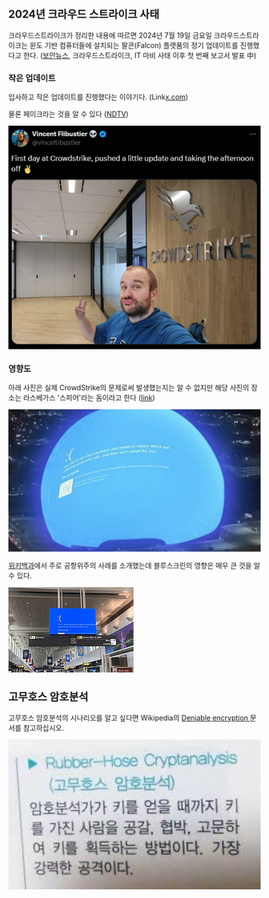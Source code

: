 

## 2024년 크라우드 스트라이크 사태

크라우드스트라이크가 정리한 내용에 따르면 2024년 7월 19일 금요일 크라우드스트라이크는 윈도 기반 컴퓨터들에 설치되는 팔콘(Falcon) 플랫폼의 정기 업데이트를 진행했다고 한다. ([보안뉴스](https://www.boannews.com/media/view.asp?idx=131613), 크라우드스트라이크, IT 마비 사태 이후 첫 번째 보고서 발표 中)

### 작은 업데이트
입사하고 작은 업데이트를 진행했다는 이야기다. (Link[x.com](https://x.com/vinceflibustier/status/1814233715641389456))

물론 페이크라는 것을 알 수 있다 ([NDTV](https://www.ndtv.com/world-news/microsoft-outage-crowdstrike-vincent-flibustier-the-fake-crowdstrike-worker-who-crippled-windows-users-worldwide-6145878))

![작은 업데이트](vinceflibustier_crowdstrike.png)

### 영향도
아래 사진은 실제 CrowdStrike의 문제로써 발생했는지는 알 수 없지만 해당 사진의 장소는 라스베가스 '스피어'라는 돔이라고 한다 ([link](https://turingpost.co.kr/p/crowdstrike-incident-wakeupcall-for-insurance-of-digital-and-ai-risk))

![라스베가스 ‘스피어’에 BSOD (Blue Screen of Death)가 떠 있는 모습](bluescreen_dome.png)

[위키백과](https://ko.wikipedia.org/wiki/2024%EB%85%84_%ED%81%AC%EB%9D%BC%EC%9A%B0%EB%93%9C%EC%8A%A4%ED%8A%B8%EB%9D%BC%EC%9D%B4%ED%81%AC_%EC%82%AC%EA%B3%A0)에서 주로 공항위주의 사례를 소개했는데 블루스크린의 영향은 매우 큰 것을 알 수 있다.

![워싱턴 덜레스 국제공항](bluescreen_airport1.png)



## 고무호스 암호분석
고무호스 암호분석의 시나리오를 알고 싶다면 Wikipedia의 [Deniable encryption
](https://en.wikipedia.org/wiki/Deniable_encryption) 문서를 참고하십시오.

![고무호스 암호분석](rubber_hose_cryptanalysis.png)
